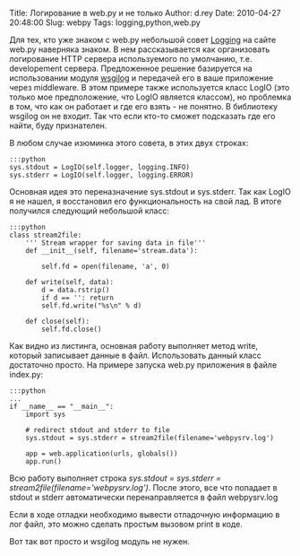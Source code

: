 Title: Логирование в web.py и не только
Author: d.rey
Date: 2010-04-27 20:48:00
Slug: webpy
Tags: logging,python,web.py

Для тех, кто уже знаком с web.py небольшой совет [Logging](http://webpy.org/cookbook/logging) на сайте web.py наверняка знаком. В нем рассказывается как организовать логирование HTTP сервера используемого по умолчанию, т.е. developement сервера. Предложенное решение базируется на использовании модуля [wsgilog](http://pypi.python.org/pypi/wsgilog/) и передачей его в ваше приложение через middleware. В этом примере также используется класс LogIO  (это только мое предположение, что LogIO является классом), но проблемка в том, что как он работает и где его взять - не понятно. В библиотеку wsgilog он не входит. Так что если кто-то сможет подсказать где его найти, буду признателен.

В любом случае изюминка этого совета, в этих двух строках:

    :::python
    sys.stdout = LogIO(self.logger, logging.INFO)
    sys.stderr = LogIO(self.logger, logging.ERROR)

Основная идея это переназначение sys.stdout и sys.stderr. Так как LogIO я не нашел, я восстановил его функциональность на свой лад. В итоге получился следующий небольшой класс:

    :::python
    class stream2file:
        ''' Stream wrapper for saving data in file'''
        def __init__(self, filename='stream.data'):
    
            self.fd = open(filename, 'a', 0)
            
        def write(self, data):
            d = data.rstrip() 
            if d == '': return
            self.fd.write("%s\n" % d)
    
        def close(self):
            self.fd.close()

Как видно из листинга, основная работу  выполняет метод write, который записывает данные в файл. Использовать данный класс достаточно просто. На примере запуска web.py приложения в файле index.py:

    :::python
    ...
    if __name__ == "__main__":
        import sys
        
        # redirect stdout and stderr to file
        sys.stdout = sys.stderr = stream2file(filename='webpysrv.log')
    
        app = web.application(urls, globals())
        app.run()

Всю работу выполняет строка _sys.stdout = sys.stderr = stream2file(filename='webpysrv.log')_. После этого, все что попадает в stdout и stderr автоматически перенаправляется в файл webpysrv.log 

Если в ходе отладки необходимо вывести отладочную информацию в лог файл, это можно сделать простым вызовом print в коде. 

Вот так вот просто и wsgilog модуль не нужен.

